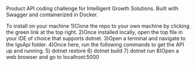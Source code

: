 Product API coding challenge for Intelligent Growth Solutions. Built with Swagger and containerized in Docker.

To install on your machine
    1)Clone the repo to your own machine by clicking the green link at the top right.
    2)Once installed locally, open the top file in your IDE of choice that supports dotnet.
    3)Open a terminal and navigate to the IgsApi folder.
    4)Once here, run the following commands to get the API up and running.
    5) dotnet restore
    6) dotnet build
    7) dotnet run
    8)Open a web browser and go to localhost:5000

